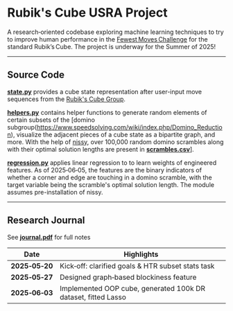 # Rubik's Cube USRA Project

A research‑oriented codebase exploring machine learning techniques to try to improve human performance in the [Fewest Moves Challenge](https://www.speedsolving.com/wiki/index.php?title=Fewest_Moves_Challenge) for the standard Rubik’s Cube. The project is underway for the Summer of 2025!

---
## Source Code

**[state.py](https://github.com/cosmic-bkyle/usra-project/blob/main/state.py)** provides a cube state representation after user-input move sequences from the [Rubik's Cube Group](https://en.wikipedia.org/wiki/Rubik%27s_Cube_group). 

**[helpers.py](https://github.com/cosmic-bkyle/usra-project/blob/main/helpers.py)** contains helper functions to generate random elements of certain subsets of the [domino subgroup\(https://www.speedsolving.com/wiki/index.php/Domino_Reduction), visualize the adjacent pieces of a cube state as a bipartite graph, and more. With the help of [nissy](https://nissy.tronto.net/), over 100,000 random domino scrambles along with their optimal solution lengths are present in **[scrambles.csv](https://github.com/cosmic-bkyle/usra-project/blob/main/scrambles.csv)**].

**[regression.py](https://github.com/cosmic-bkyle/usra-project/blob/main/regression.py)** applies linear regression to to learn weights of engineered features. As of 2025‑06‑05, the features are the binary indicators of whether a corner and edge are touching in a domino scramble, with the target variable being the scramble's optimal solution length. The module assumes pre-installation of nissy.

---
## Research Journal
See **[journal.pdf](./journal.pdf)** for full notes

| Date           | Highlights                                                                         |
| -------------- | ---------------------------------------------------------------------------------- |
| **2025‑05‑20** | Kick‑off: clarified goals & HTR subset stats task                                  |
| **2025‑05‑27** | Designed graph‑based blockiness feature                                            |
| **2025‑06‑03** | Implemented OOP cube, generated 100k DR dataset, fitted Lasso                      |